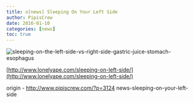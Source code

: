 ```yaml
---
title: o[news] Sleeping On Your Left Side
author: PipisCrew
date: 2016-01-10
categories: [news]
toc: true
---
```


![sleeping-on-the-left-side-vs-right-side-gastric-juice-stomach-esophagus](https://www.pipiscrew.com/wp-content/uploads/2016/01/sleeping-on-the-left-side-vs-right-side-gastric-juice-stomach-esophagus.jpg)

[http://www.lonelyape.com/sleeping-on-left-side/](http://www.lonelyape.com/sleeping-on-left-side/)

origin - http://www.pipiscrew.com/?p=3124 news-sleeping-on-your-left-side